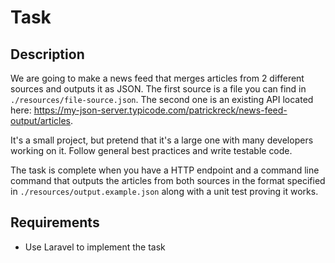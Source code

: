 # Task
## Description
We are going to make a news feed that merges articles from 2 different sources and outputs it as JSON. The first source is a file you can find in `./resources/file-source.json`. The second one is an existing API located here: https://my-json-server.typicode.com/patrickreck/news-feed-output/articles. 

It's a small project, but pretend that it's a large one with many developers working on it. Follow general best practices and write testable code.

The task is complete when you have a HTTP endpoint and a command line command that outputs the articles from both sources in the format specified in `./resources/output.example.json` along with a unit test proving it works. 

## Requirements
* Use Laravel to implement the task

